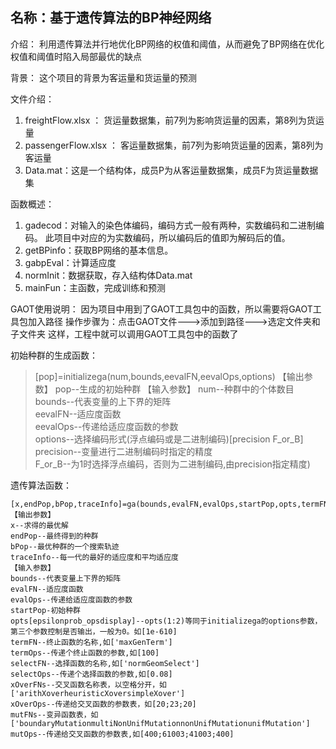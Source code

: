 名称：基于遗传算法的BP神经网络
--------------------------------------------------
介绍：
          利用遗传算法并行地优化BP网络的权值和阈值，从而避免了BP网络在优化权值和阈值时陷入局部最优的缺点

背景： 
          这个项目的背景为客运量和货运量的预测

文件介绍：
1. freightFlow.xlsx  ： 货运量数据集，前7列为影响货运量的因素，第8列为货运量
2. passengerFlow.xlsx ： 客运量数据集，前7列为影响货运量的因素，第8列为客运量
3. Data.mat：这是一个结构体，成员P为从客运量数据集，成员F为货运量数据集

函数概述：
1. gadecod：对输入的染色体编码，编码方式一般有两种，实数编码和二进制编码。
                        此项目中对应的为实数编码，所以编码后的值即为解码后的值。
2. getBPinfo：获取BP网络的基本信息。
3. gabpEval：计算适应度
4. normInit：数据获取，存入结构体Data.mat
5. mainFun：主函数，完成训练和预测

GAOT使用说明：
因为项目中用到了GAOT工具包中的函数，所以需要将GAOT工具包加入路径
操作步骤为：点击GAOT文件--->添加到路径--->选定文件夹和子文件夹
这样，工程中就可以调用GAOT工具包中的函数了

初始种群的生成函数：
> [pop]=initializega(num,bounds,eevalFN,eevalOps,options)
【输出参数】
 > pop--生成的初始种群
【输入参数】
> num--种群中的个体数目  
> bounds--代表变量的上下界的矩阵  
> eevalFN--适应度函数  
> eevalOps--传递给适应度函数的参数  
> options--选择编码形式(浮点编码或是二进制编码)[precision F_or_B]  
> precision--变量进行二进制编码时指定的精度  
> F_or_B--为1时选择浮点编码，否则为二进制编码,由precision指定精度)  

遗传算法函数：
````
[x,endPop,bPop,traceInfo]=ga(bounds,evalFN,evalOps,startPop,opts,termFN,termOps,selectFN,selectOps,xOverFNs,xOverOps,mutFNs,mutOps)
【输出参数】
x--求得的最优解
endPop--最终得到的种群
bPop--最优种群的一个搜索轨迹
traceInfo--每一代的最好的适应度和平均适应度
【输入参数】
bounds--代表变量上下界的矩阵
evalFN--适应度函数
evalOps--传递给适应度函数的参数
startPop-初始种群
opts[epsilonprob_opsdisplay]--opts(1:2)等同于initializega的options参数，第三个参数控制是否输出，一般为0。如[1e-610]
termFN--终止函数的名称,如['maxGenTerm']
termOps--传递个终止函数的参数,如[100]
selectFN--选择函数的名称,如['normGeomSelect']
selectOps--传递个选择函数的参数,如[0.08]
xOverFNs--交叉函数名称表，以空格分开，如['arithXoverheuristicXoversimpleXover']
xOverOps--传递给交叉函数的参数表，如[20;23;20]
mutFNs--变异函数表，如['boundaryMutationmultiNonUnifMutationnonUnifMutationunifMutation']
mutOps--传递给交叉函数的参数表,如[400;61003;41003;400]
````

